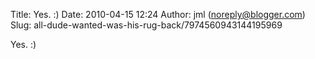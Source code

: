Title: Yes. :)
Date: 2010-04-15 12:24
Author: jml (noreply@blogger.com)
Slug: all-dude-wanted-was-his-rug-back/7974560943144195969

Yes. :)

